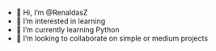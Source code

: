 - 👋 Hi, I’m @RenaldasZ
- 👀 I’m interested in learning
- 🌱 I’m currently learning Python
- 💞️ I’m looking to collaborate on simple or medium projects

<!---
RenaldasZ/RenaldasZ is a ✨ special ✨ repository because its `README.md` (this file) appears on your GitHub profile.
You can click the Preview link to take a look at your changes.
--->
